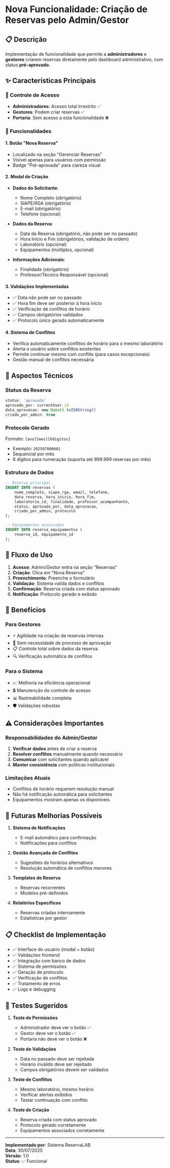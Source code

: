 # Nova Funcionalidade: Criação de Reservas pelo Admin/Gestor

## 📋 Descrição
Implementação de funcionalidade que permite a **administradores** e **gestores** criarem reservas diretamente pelo dashboard administrativo, com status **pré-aprovado**.

## ✨ Características Principais

### 🔑 Controle de Acesso
- **Administradores**: Acesso total irrestrito ✅
- **Gestores**: Podem criar reservas ✅
- **Portaria**: Sem acesso a esta funcionalidade ❌

### 🚀 Funcionalidades

#### 1. **Botão "Nova Reserva"**
- Localizado na seção "Gerenciar Reservas"
- Visível apenas para usuários com permissão
- Badge "Pré-aprovada" para clareza visual

#### 2. **Modal de Criação**
- **Dados do Solicitante**:
  - Nome Completo (obrigatório)
  - SIAPE/RGA (obrigatório)
  - E-mail (obrigatório)
  - Telefone (opcional)

- **Dados da Reserva**:
  - Data da Reserva (obrigatório, não pode ser no passado)
  - Hora Início e Fim (obrigatórios, validação de ordem)
  - Laboratório (opcional)
  - Equipamentos (múltiplos, opcional)

- **Informações Adicionais**:
  - Finalidade (obrigatório)
  - Professor/Técnico Responsável (opcional)

#### 3. **Validações Implementadas**
- ✅ Data não pode ser no passado
- ✅ Hora fim deve ser posterior à hora início
- ✅ Verificação de conflitos de horário
- ✅ Campos obrigatórios validados
- ✅ Protocolo único gerado automaticamente

#### 4. **Sistema de Conflitos**
- Verifica automaticamente conflitos de horário para o mesmo laboratório
- Alerta o usuário sobre conflitos existentes
- Permite continuar mesmo com conflito (para casos excepcionais)
- Gestão manual de conflitos necessária

## 🔧 Aspectos Técnicos

### Status da Reserva
```javascript
status: 'aprovada'
aprovado_por: currentUser.id
data_aprovacao: new Date().toISOString()
criado_por_admin: true
```

### Protocolo Gerado
Formato: `[ano][mes][6digitos]`
- Exemplo: `202507000001`
- Sequencial por mês
- 6 dígitos para numeração (suporta até 999.999 reservas por mês)

### Estrutura de Dados
```sql
-- Reserva principal
INSERT INTO reservas (
    nome_completo, siape_rga, email, telefone,
    data_reserva, hora_inicio, hora_fim,
    laboratorio_id, finalidade, professor_acompanhante,
    status, aprovado_por, data_aprovacao, 
    criado_por_admin, protocolo
);

-- Equipamentos associados
INSERT INTO reserva_equipamentos (
    reserva_id, equipamento_id
);
```

## 📱 Fluxo de Uso

1. **Acesso**: Admin/Gestor entra na seção "Reservas"
2. **Criação**: Clica em "Nova Reserva"
3. **Preenchimento**: Preenche o formulário
4. **Validação**: Sistema valida dados e conflitos
5. **Confirmação**: Reserva criada com status aprovado
6. **Notificação**: Protocolo gerado e exibido

## 🎯 Benefícios

### Para Gestores
- ⚡ Agilidade na criação de reservas internas
- 🔄 Sem necessidade de processo de aprovação
- 📋 Controle total sobre dados da reserva
- 🔍 Verificação automática de conflitos

### Para o Sistema
- 📈 Melhoria na eficiência operacional
- 🔒 Manutenção do controle de acesso
- 📊 Rastreabilidade completa
- 🛡️ Validações robustas

## ⚠️ Considerações Importantes

### Responsabilidades do Admin/Gestor
1. **Verificar dados** antes de criar a reserva
2. **Resolver conflitos** manualmente quando necessário
3. **Comunicar** com solicitantes quando aplicável
4. **Manter consistência** com políticas institucionais

### Limitações Atuais
- Conflitos de horário requerem resolução manual
- Não há notificação automática para solicitantes
- Equipamentos mostram apenas os disponíveis

## 🔮 Futuras Melhorias Possíveis

1. **Sistema de Notificações**
   - E-mail automático para confirmação
   - Notificações para conflitos

2. **Gestão Avançada de Conflitos**
   - Sugestões de horários alternativos
   - Resolução automática de conflitos menores

3. **Templates de Reserva**
   - Reservas recorrentes
   - Modelos pré-definidos

4. **Relatórios Específicos**
   - Reservas criadas internamente
   - Estatísticas por gestor

## 📋 Checklist de Implementação

- ✅ Interface do usuário (modal + botão)
- ✅ Validações frontend
- ✅ Integração com banco de dados
- ✅ Sistema de permissões
- ✅ Geração de protocolo
- ✅ Verificação de conflitos
- ✅ Tratamento de erros
- ✅ Logs e debugging

## 🧪 Testes Sugeridos

1. **Teste de Permissões**
   - Administrador deve ver o botão ✅
   - Gestor deve ver o botão ✅
   - Portaria não deve ver o botão ❌

2. **Teste de Validações**
   - Data no passado deve ser rejeitada
   - Horário inválido deve ser rejeitado
   - Campos obrigatórios devem ser validados

3. **Teste de Conflitos**
   - Mesmo laboratório, mesmo horário
   - Verificar alertas exibidos
   - Testar continuação com conflito

4. **Teste de Criação**
   - Reserva criada com status aprovado
   - Protocolo gerado corretamente
   - Equipamentos associados corretamente

---

**Implementado por**: Sistema ReservaLAB  
**Data**: 30/07/2025  
**Versão**: 1.0  
**Status**: ✅ Funcional
